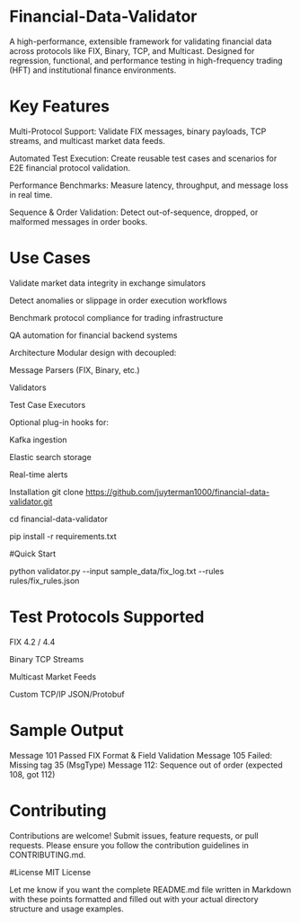 # Financial-Data-Validator
A high-performance, extensible framework for validating financial data across protocols like FIX, Binary, TCP, and Multicast. Designed for regression, functional, and performance testing in high-frequency trading (HFT) and institutional finance environments.

#  Key Features
Multi-Protocol Support: Validate FIX messages, binary payloads, TCP streams, and multicast market data feeds.

Automated Test Execution: Create reusable test cases and scenarios for E2E financial protocol validation.

Performance Benchmarks: Measure latency, throughput, and message loss in real time.

Sequence & Order Validation: Detect out-of-sequence, dropped, or malformed messages in order books.


 # Use Cases
 Validate market data integrity in exchange simulators

 Detect anomalies or slippage in order execution workflows

Benchmark protocol compliance for trading infrastructure

QA automation for financial backend systems

 Architecture
Modular design with decoupled:

Message Parsers (FIX, Binary, etc.)

Validators

Test Case Executors

Optional plug-in hooks for:

Kafka ingestion

Elastic search storage

Real-time alerts

Installation
git clone https://github.com/juyterman1000/financial-data-validator.git

cd financial-data-validator

pip install -r requirements.txt

#Quick Start

python validator.py --input sample_data/fix_log.txt --rules rules/fix_rules.json

# Test Protocols Supported
 FIX 4.2 / 4.4

 Binary TCP Streams

 Multicast Market Feeds

 Custom TCP/IP JSON/Protobuf

# Sample Output

Message 101 Passed FIX Format & Field Validation
Message 105 Failed: Missing tag 35 (MsgType)
Message 112: Sequence out of order (expected 108, got 112)

# Contributing
Contributions are welcome! Submit issues, feature requests, or pull requests. Please ensure you follow the contribution guidelines in CONTRIBUTING.md.

#License
MIT License

Let me know if you want the complete README.md file written in Markdown with these points formatted and filled out with your actual directory structure and usage examples.
